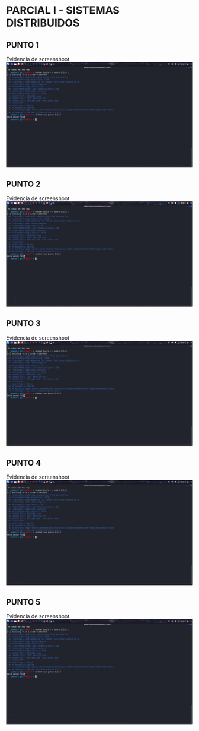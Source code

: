 # PARCIAL I - SISTEMAS DISTRIBUIDOS

## PUNTO 1

Evidencia de screenshoot
![Texto alternativo](img/punto-1/image.png)

## PUNTO 2

Evidencia de screenshoot
![Texto alternativo](img/punto-1/image.png)

## PUNTO 3

Evidencia de screenshoot
![Texto alternativo](img/punto-1/image.png)

## PUNTO 4

Evidencia de screenshoot
![Texto alternativo](img/punto-1/image.png)

## PUNTO 5

Evidencia de screenshoot
![Texto alternativo](img/punto-1/image.png)
